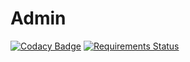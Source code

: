 # Admin
[![Codacy Badge](https://api.codacy.com/project/badge/Grade/4e497e1294124fdea57df0392eed9dd6)](https://app.codacy.com/gh/mikekeda/admin?utm_source=github.com&utm_medium=referral&utm_content=mikekeda/admin&utm_campaign=Badge_Grade)
[![Requirements Status](https://requires.io/github/mikekeda/admin/requirements.svg?branch=master)](https://requires.io/github/mikekeda/admin/requirements/?branch=master)
